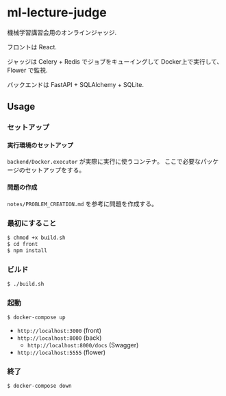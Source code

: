 # ml-lecture-judge

機械学習講習会用のオンラインジャッジ.

フロントは React.

ジャッジは Celery + Redis でジョブをキューイングして Docker上で実行して、 Flower で監視.

バックエンドは FastAPI + SQLAlchemy + SQLite.

## Usage

### セットアップ

#### 実行環境のセットアップ

`backend/Docker.executor` が実際に実行に使うコンテナ。
ここで必要なパッケージのセットアップをする。

#### 問題の作成

`notes/PROBLEM_CREATION.md` を参考に問題を作成する。


### 最初にすること

```bash
$ chmod +x build.sh
$ cd front
$ npm install
```


### ビルド

```bash
$ ./build.sh
```

### 起動

```bash
$ docker-compose up 
```

- `http://localhost:3000` (front)
- `http://localhost:8000` (back)
  - `http://localhost:8000/docs` (Swagger)
- `http://localhost:5555` (flower)


### 終了

```bash
$ docker-compose down
```

